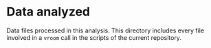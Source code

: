# Data analyzed

Data files processed in this analysis. This directory includes every file
involved in a `vroom` call in the scripts of the current repository.
